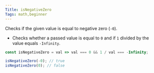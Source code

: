 ```yaml
---
Title: isNegativeZero
Tags: math,beginner
---
```


Checks if the given value is equal to negative zero (`-0`).

- Checks whether a passed value is equal to `0` and if `1` divided by the value equals `-Infinity`.

```js
const isNegativeZero = val => val === 0 && 1 / val === -Infinity;
```

```js
isNegativeZero(-0); // true
isNegativeZero(0); // false
```
